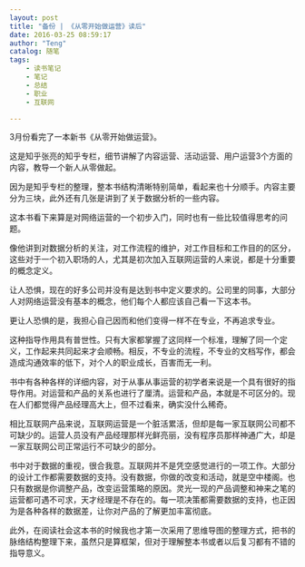 ```yaml
---
layout: post
title: "备份 | 《从零开始做运营》读后"
date: 2016-03-25 08:59:17
author: "Teng"
catalog: 随笔
tags: 
    - 读书笔记
    - 笔记
    - 总结
    - 职业
    - 互联网

---
```

3月份看完了一本新书《从零开始做运营》。  

这是知乎张亮的知乎专栏，细节讲解了内容运营、活动运营、用户运营3个方面的内容，教导一个新人从零做起。

因为是知乎专栏的整理，整本书结构清晰特别简单，看起来也十分顺手。内容主要分为三块，此外还有几张是讲到了关于数据分析的一些内容。

这本书看下来算是对网络运营的一个初步入门，同时也有一些比较值得思考的问题。

像他讲到对数据分析的关注，对工作流程的维护，对工作目标和工作目的的区分，这些对于一个初入职场的人，尤其是初次加入互联网运营的人来说，都是十分重要的概念定义。

让人恐惧，现在的好多公司并没有是达到书中定义要求的。公司里的同事，大部分人对网络运营没有基本的概念，他们每个人都应该自己看一下这本书。

更让人恐惧的是，我担心自己因而和他们变得一样不在专业，不再追求专业。  

这种指导作用具有普世性。只有大家都掌握了这同样一个标准，理解了同一个定义，工作起来共同起来才会顺畅。相反，不专业的流程，不专业的文档写作，都会造成沟通效率的低下，对个人的职业成长，百害而无一利。  

书中有各种各样的详细内容，对于从事从事运营的初学者来说是一个具有很好的指导作用。对运营和产品的关系也进行了厘清。运营和产品，本就是不可区分的。现在人们都觉得产品经理高大上，但不过看来，确实没什么稀奇。

相比互联网产品来说，互联网运营是一个脏活累活，但却是每一家互联网公司都不可缺少的。运营人员没有产品经理那样光鲜亮丽，没有程序员那样神通广大，却是一家互联网公司正常运行不可缺少的部分。

书中对于数据的重视，很合我意。互联网并不是凭空感觉进行的一项工作。大部分的设计工作都需要数据的支持。没有数据，你做的改变和活动，就是空中楼阁。也只有数据是你调整产品，改变运营策略的原因。灵光一现的产品调整和神来之笔的运营都可遇不可求，天才经理是不存在的。每一项决策都需要数据的支持，也正因为是各种各样的数据差，让你对产品的了解更加丰富彻底。

此外，在阅读社会这本书的时候我也才第一次采用了思维导图的整理方式，把书的脉络结构整理下来，虽然只是算框架，但对于理解整本书或者以后复习都有不错的指导意义。